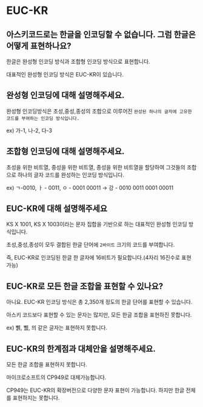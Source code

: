 # EUC-KR

## 아스키코드로는 한글을 인코딩할 수 없습니다. 그럼 한글은 어떻게 표현하나요?

한글은 완성형 인코딩 방식과 조합형 인코딩 방식으로 표현합니다.

대표적인 완성형 인코딩 방식은 EUC-KR이 있습니다.

## 완성형 인코딩에 대해 설명해주세요.

완성형 인코딩방식은 초성,중성,종성의 조합으로 이루어진 `완성된 하나의 글자에 고유한 코드를 부여하는 인코딩 방식입니다.`

ex) 가-1, 나-2, 다-3

## 조합형 인코딩에 대해 설명해주세요.

초성을 위한 비트열, 중성을 위한 비트열, 종성을 위한 비트열을 할당하여 그것들의 조합으로 하나의 글자 코드를 완성하는 인코딩 방식입니다.

ex) ㄱ-0010, ㅏ - 0011, ㅇ - 0001 00011  → 강 - 0010 0011 0001 00011

## EUC-KR에 대해 설명해주세요

KS X 1001, KS X 1003이라는 문자 집합을 기반으로 하는 대표적인 완성형 인코딩 방식입니다.

초성,중성,종성이 모두 결합된 한글 단어에 `2바이트` 크기의 코드를 부여합니다.

즉, EUC-KR로 인코딩된 한글 한 글자에 16비트가 필요합니다.(4자리 16진수로 표현 가능)

## EUC-KR로 모든 한글 조합을 표현할 수 있나요?

아니요. EUC-KR 인코딩 방식은 총 2,350개 정도의 한글 단어를 표현할 수 있습니다.

아스키 코드보다 표현할 수 있는 문자는 많지만, 모든 한글 조합을 표현하진 못합니다.

ex) 쀍, 쀓, 믜 같은 글자는 표현하지 못합니다.

## EUC-KR의 한계점과 대체안을 설명해주세요.

모든 한글 조합을 표현하지 못합니다.

마이크로소프트의 CP949로 대체가능합니다.

CP949는 EUC-KR의 확장버전으로 다양한 문자 표현이 가능합니다. 하지만 한글 전체를 표현하지는 못합니다.